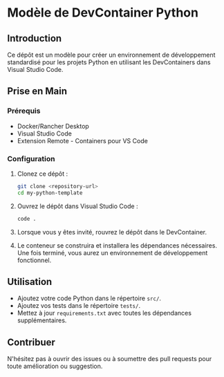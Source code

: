 # Modèle de DevContainer Python

## Introduction

Ce dépôt est un modèle pour créer un environnement de développement standardisé pour les projets Python en utilisant les DevContainers dans Visual Studio Code.

## Prise en Main

### Prérequis

- Docker/Rancher Desktop
- Visual Studio Code
- Extension Remote - Containers pour VS Code

### Configuration

1. Clonez ce dépôt :

    ```bash
    git clone <repository-url>
    cd my-python-template
    ```

2. Ouvrez le dépôt dans Visual Studio Code :

    ```bash
    code .
    ```

3. Lorsque vous y êtes invité, rouvrez le dépôt dans le DevContainer.

4. Le conteneur se construira et installera les dépendances nécessaires. Une fois terminé, vous aurez un environnement de développement fonctionnel.

## Utilisation

- Ajoutez votre code Python dans le répertoire `src/`.
- Ajoutez vos tests dans le répertoire `tests/`.
- Mettez à jour `requirements.txt` avec toutes les dépendances supplémentaires.

## Contribuer

N'hésitez pas à ouvrir des issues ou à soumettre des pull requests pour toute amélioration ou suggestion.
